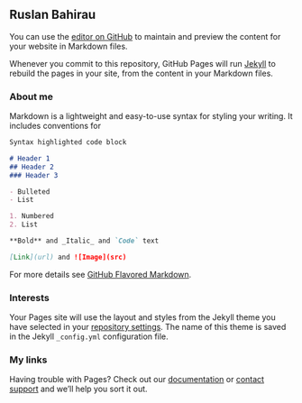## Ruslan Bahirau

You can use the [editor on GitHub](https://github.com/BahirauRuslan/BahirauRuslan.github.io/edit/master/index.md) to maintain and preview the content for your website in Markdown files.

Whenever you commit to this repository, GitHub Pages will run [Jekyll](https://jekyllrb.com/) to rebuild the pages in your site, from the content in your Markdown files.

### About me

Markdown is a lightweight and easy-to-use syntax for styling your writing. It includes conventions for

```markdown
Syntax highlighted code block

# Header 1
## Header 2
### Header 3

- Bulleted
- List

1. Numbered
2. List

**Bold** and _Italic_ and `Code` text

[Link](url) and ![Image](src)
```

For more details see [GitHub Flavored Markdown](https://guides.github.com/features/mastering-markdown/).

### Interests

Your Pages site will use the layout and styles from the Jekyll theme you have selected in your [repository settings](https://github.com/BahirauRuslan/BahirauRuslan.github.io/settings). The name of this theme is saved in the Jekyll `_config.yml` configuration file.

### My links

Having trouble with Pages? Check out our [documentation](https://help.github.com/categories/github-pages-basics/) or [contact support](https://github.com/contact) and we’ll help you sort it out.
